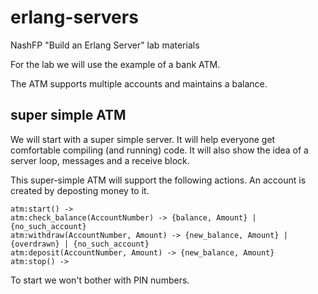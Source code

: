 erlang-servers
==============

NashFP "Build an Erlang Server" lab materials

For the lab we will use the example of a bank ATM. 

The ATM supports multiple accounts and maintains a balance. 

super simple ATM
----------------
We will start with a super simple server. It will help everyone get comfortable compiling (and running) code. It will also show the idea of a server loop, messages and a receive block.

This super-simple ATM will support the following actions. An account is created by deposting money to it.

````
atm:start() ->
atm:check_balance(AccountNumber) -> {balance, Amount} | {no_such_account}
atm:withdraw(AccountNumber, Amount) -> {new_balance, Amount} | {overdrawn} | {no_such_account}
atm:deposit(AccountNumber, Amount) -> {new_balance, Amount}
atm:stop() -> 
````

To start we won't bother with PIN numbers.


